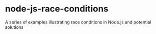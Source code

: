 # node-js-race-conditions
A series of examples illustrating race conditions in Node.js and potential solutions
